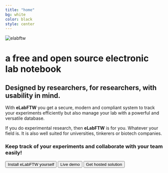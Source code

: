 ```yaml
---
title: "home"
bg: white
color: black
style: center
---
```


![elabftw](img/elabftw-logo.png)

# a free and open source electronic lab notebook


## Designed by researchers, for researchers, with usability in mind.


With **eLabFTW** you get a secure, modern and compliant system to track your experiments efficiently but also manage your lab with a powerful and versatile database.

If you do experimental research, then **eLabFTW** is for you. Whatever your field is. It is also well suited for universities, tinkerers or biotech companies.

### Keep track of your experiments and collaborate with your team easily!


<div class='center'>
  <a href='https://doc.elabftw.net'><button class='button button-inverted'><i class='fas fa-2x fa-download'></i><span class='text-bigger'> Install eLabFTW yourself</span></button></a>
  <a href='https://demo.elabftw.net'><button class='button'><i class='fas fa-external-link-alt fa-2x'></i><span class='text-bigger'> Live demo</span></button></a>
  <a href='https://www.deltablot.com/elabftw'><button class='button button-inverted'><i class='fas fa-2x fa-cart-arrow-down'></i><span class='text-bigger'> Get hosted solution</span></button></a>
</div>
